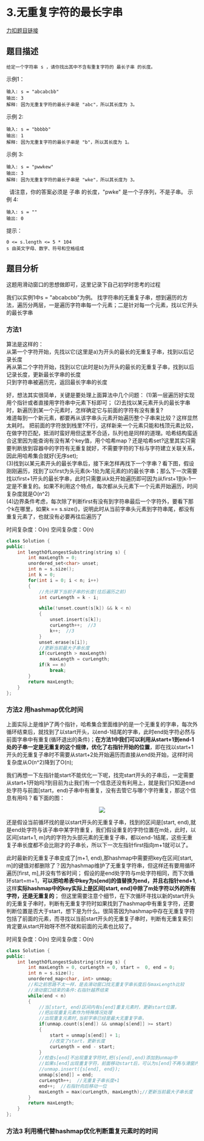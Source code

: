 <p id="无重复字符的最长字串"></p>

# 3.无重复字符的最长字串

[力扣题目链接](https://leetcode-cn.com/problems/longest-substring-without-repeating-characters/)  


## 题目描述  

    给定一个字符串 s ，请你找出其中不含有重复字符的 最长子串 的长度。  

示例1：

    输入: s = "abcabcbb"
    输出: 3 
    解释: 因为无重复字符的最长子串是 "abc"，所以其长度为 3。
示例 2:

    输入: s = "bbbbb"
    输出: 1
    解释: 因为无重复字符的最长子串是 "b"，所以其长度为 1。
示例 3:

    输入: s = "pwwkew"
    输出: 3
    解释: 因为无重复字符的最长子串是 "wke"，所以其长度为 3。
     请注意，你的答案必须是 子串 的长度，"pwke" 是一个子序列，不是子串。
示例 4:

    输入: s = ""
    输出: 0

提示：

    0 <= s.length <= 5 * 104
    s 由英文字母、数字、符号和空格组成  


## 题目分析  

这题用滑动窗口的思想做即可，这里记录下自己初学时思考的过程  

我们以实例1中s = "abcabcbb"为例。
找字符串的无重复子串，想到遍历的方法，遍历分两层，一是遍历字符串每一个元素；二是针对每一个元素，找以它开头的最长字串   


### 方法1  
算法是这样的：  
从第一个字符开始，先找以它(这里是a)为开头的最长的无重复子串，找到以后记录长度    
再从第二个字符开始，找到以它(此时是b)为开头的最长的无重复子串，找到以后记录长度，更新最长字串的长度  
只到字符串被遍历完，返回最长字串的长度  

好，想法其实很简单，关键是要处理上面算法中几个问题：
(1)第一层遍历好实现用个指针或者直接用字符串中元素下标即可；
(2)去找以某元素开头的最长字串时，新遍历到某一个元素时，怎样确定它与前面的字符有没有重复?   
难道每到一个新元素，都要再从该字串头元素开始遍历整个子串来比较？这样显然太耗时。
把前面的字符放到栈里?不行，这样新来一个元素只能和栈顶元素比较，在做字符匹配，抵消时蛮好用但这里不合适，队列也是同样的道理。哈希结构蛮适合这里因为能查询有没有某个key值，用个哈希map？还是哈希set?这里其实只需要判断放到容器中的字符有无重复就好，不需要字符的下标与字符建立关联关系，因此用哈希集合就好(无序set);  
(3)找到以某元素开头的最长字串后，接下来怎样再找下一个字串？看下图，假设刚刚遍历，找到了以first为头元素(k-1处为尾元素的)的最长字串；那么下一次需要找以first+1开头的最长字串，此时只需要从k处开始遍历即可因为从first+1到k-1一定是不重复的。如果不利用这个特点，每次都从头元素下一个元素开始遍历，时间复杂度就是O(n^2)  
(4)边界条件考虑，每次除了判断first有没有到字符串最后一个字符外，要看下那个k在哪里，如果k == s.size()，说明此时从当前字串头元素到字符串尾，都没有重复元素了，也就没有必要再往后遍历了  

时间复杂度：O(n)
空间复杂度：O(n)
```cpp
class Solution {
public:
    int lengthOfLongestSubstring(string s) {
        int maxLength = 0;
        unordered_set<char> unset;
        int n = s.size();
        int k = 0;
        for(int i = 0; i < n; i++)
        {
            //先计算下当前子串的长度(往后遍历之前)
            int curLength = k - i;

            while(!unset.count(s[k]) && k < n)
            {         
                unset.insert(s[k]);
                curLength++;  //3
                k++;  //3
            }
            unset.erase(s[i]);
            //更新当前最大子串长度
            if(curLength > maxLength)
                maxLength = curLength;
            if(k == n)
                break;     
        }
        return maxLength;
    }
};
```

### 方法2  用hashmap优化时间

上面实际上是维护了两个指针，哈希集合里面维护的是一个无重复的字串，每次外循环结束后，就找到了以start开头，以end-1结尾的字串，此时end处字符必然与前面字串中有重复(循环退出的条件)；**在方法1中我们可以利用从start+1到end-1处的子串一定是无重复的这个规律，优化了右指针开始的位置**，即在找以start+1开头的无重复子串时不需要从start+2处开始遍历而直接从end处开始，这样时间复杂度从O(n^2)降到了O(n);  

我们再想一下左指针能start不能优化一下呢，找完start开头的子串后，一定需要从start+1开始吗?到目前为止我们有一个信息还没有利用上，就是我们只知道end处字符与前面[start，end)子串中有重复，没有去管它与哪个字符重复，那这个信息有用吗？看下面的图：  

<p align="center"><img src="https://user-images.githubusercontent.com/58176267/139174272-ee3f7a26-969b-41ac-86e9-abe73245964a.png"></p>  

还是假设当前循环找的是以start开头的无重复子串，找到的区间是[start, end),就是end处字符与该子串中某字符重复，我们假设重复的字符位置在m处，此时，以区间[start+1, m]内的字符为头部元素的无重复子串，都以end-1结尾，这些无重复子串长度都不会比刚才的子串长，所以下一次左指针first指向m+1就可以了。  

此时最新的无重复子串变成了[m+1, end),那hashmap中需要把key在区间[start, m]的键值对都删除了？因为hashmap维护了无重复字符串，但这样还有要用循环遍历[first, m],并没有节省时间； 假设的是end处字符与m处字符相同，而下次循环start=m+1，**可以把哈希表中key为s[end]的值替换为end，并且右指针end+1**,这样**实际hashmap中的key实际上是区间[start, end]中除了m处字符以外的所有字符，还是无重复的**； 
但这里需要注意个细节，在下次循环寻找以新的start开头的无重复子串时，判断有无重复字符时如果找到了hashmap中有重复字符，还要判断位置是否大于start，想下是为什么。很简答因为hashmap中存在无重复字符包括了前面的元素，而寻找以当前start开头的无重复子串时，判断有无重复索引肯定要从start开始呀不然不就和前面的元素也比较了。


时间复杂度：O(n)
空间复杂度：O(n)
```cpp
class Solution {
public:
    int lengthOfLongestSubstring(string s) {
        int maxLength = 0, curLength = 0, start =  0, end = 0;
        int n = s.size();
        unordered_map<char, int> unmap;  
        //和之前思路不太一样，是去滑动窗口找无重复字串长度后与maxLength比较  
        //滑动窗口结束的条件:右指针越界结束
        while(end < n)  
        {
            //当[start, end)区间内有s[end]重复元素时，更新start位置，
            //把出现重复元素作为特殊情况处理
            //出现重复元素时,当前字串已经是最大无重复字串，
            if(unmap.count(s[end]) && unmap[s[end]] >= start)
            {
                start = unmap[s[end]] + 1;
                //改变了start，更新长度
                curLength = end - start;
            }
            //检查s[end]不出现重复字符时,把(s[end],end)添加到unmap中
            //如果s[end]出现重复字符，前面移动start后，可认为s[end]不再与滑窗内字符重复
            //unmap.insert({s[end], end});
            unmap[s[end]] = end;
            curLength++;  //无重复子串长度+1
            end++;  //右指针向后移动一位          
            maxLength = max(curLength, maxLength);//更新当前最大子串长度
        }                
        return maxLength;
    }
};
```

### 方法3 利用桶代替hashmap优化判断重复元素时的时间



















